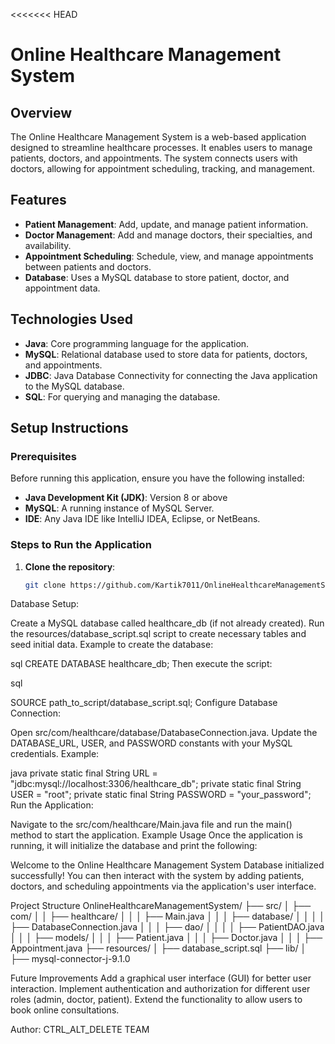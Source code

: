 <<<<<<< HEAD
# Online Healthcare Management System

## Overview

The Online Healthcare Management System is a web-based application designed to streamline healthcare processes. It enables users to manage patients, doctors, and appointments. The system connects users with doctors, allowing for appointment scheduling, tracking, and management.

## Features

- **Patient Management**: Add, update, and manage patient information.
- **Doctor Management**: Add and manage doctors, their specialties, and availability.
- **Appointment Scheduling**: Schedule, view, and manage appointments between patients and doctors.
- **Database**: Uses a MySQL database to store patient, doctor, and appointment data.

## Technologies Used

- **Java**: Core programming language for the application.
- **MySQL**: Relational database used to store data for patients, doctors, and appointments.
- **JDBC**: Java Database Connectivity for connecting the Java application to the MySQL database.
- **SQL**: For querying and managing the database.

## Setup Instructions

### Prerequisites

Before running this application, ensure you have the following installed:

- **Java Development Kit (JDK)**: Version 8 or above
- **MySQL**: A running instance of MySQL Server.
- **IDE**: Any Java IDE like IntelliJ IDEA, Eclipse, or NetBeans.

### Steps to Run the Application

1. **Clone the repository**:
   ```bash
   git clone https://github.com/Kartik7011/OnlineHealthcareManagementSystem.git
Database Setup:

Create a MySQL database called healthcare_db (if not already created).
Run the resources/database_script.sql script to create necessary tables and seed initial data.
Example to create the database:

sql
CREATE DATABASE healthcare_db;
Then execute the script:

sql

SOURCE path_to_script/database_script.sql;
Configure Database Connection:

Open src/com/healthcare/database/DatabaseConnection.java.
Update the DATABASE_URL, USER, and PASSWORD constants with your MySQL credentials.
Example:

java
private static final String URL = "jdbc:mysql://localhost:3306/healthcare_db";
private static final String USER = "root";
private static final String PASSWORD = "your_password";
Run the Application:

Navigate to the src/com/healthcare/Main.java file and run the main() method to start the application.
Example Usage
Once the application is running, it will initialize the database and print the following:


Welcome to the Online Healthcare Management System
Database initialized successfully!
You can then interact with the system by adding patients, doctors, and scheduling appointments via the application's user interface.

Project Structure
OnlineHealthcareManagementSystem/
├── src/
│   ├── com/
│   │   ├── healthcare/
│   │   │   ├── Main.java
│   │   │   ├── database/
│   │   │   │   ├── DatabaseConnection.java
│   │   │   ├── dao/
│   │   │   │   ├── PatientDAO.java
│   │   │   ├── models/
│   │   │       ├── Patient.java
│   │   │       ├── Doctor.java
│   │   │       ├── Appointment.java
├── resources/
│   ├── database_script.sql
├── lib/
│   ├── mysql-connector-j-9.1.0

Future Improvements
Add a graphical user interface (GUI) for better user interaction.
Implement authentication and authorization for different user roles (admin, doctor, patient).
Extend the functionality to allow users to book online consultations.


Author: CTRL_ALT_DELETE TEAM

